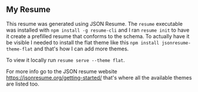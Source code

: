 ## My Resume
This resume was generated using JSON Resume. The `resume` executable was installed with `npm install -g resume-cli` and I ran `resume init` to have it create a prefilled resume that conforms to the schema. To actually have it be visible I needed to install the flat theme like this `npm install jsonresume-theme-flat` and that's how I can add more themes.

To view it locally run `resume serve --theme flat`.

For more info go to the JSON resume website https://jsonresume.org/getting-started/ that's where all the available themes are listed too.